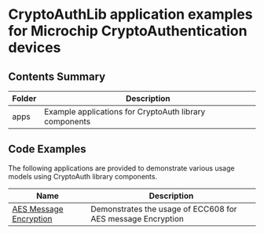 # CryptoAuthLib application examples for Microchip CryptoAuthentication devices

## Contents Summary

| Folder | Description                                                                       |
| ------ | --------------------------------------------------------------------------------- |
| apps   | Example applications for CryptoAuth library components |

## Code Examples

The following applications are provided to demonstrate various usage models using CryptoAuth library components.

| Name                                                                | Description                                                               |
| ------------------------------------------------------------------- | ------------------------------------------------------------------------- |
| [AES Message Encryption](apps/aes_message_encryption/readme.md) | Demonstrates the usage of ECC608 for AES message Encryption|
